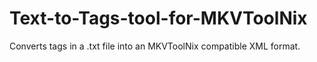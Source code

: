 # Text-to-Tags-tool-for-MKVToolNix
Converts tags in a .txt file into an MKVToolNix compatible XML format.
